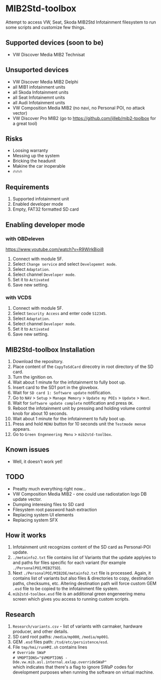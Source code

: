 # MIB2Std-toolbox
Attempt to access VW, Seat, Skoda MIB2Std Infotainment filesystem to run some scripts and customize few things.

## Supported devices (soon to be)
* VW Discover Media MIB2 Technisat

## Unsuported devices
* VW Discover Media MIB2 Delphi
* all MIB1 infotainment units
* all Skoda Infotainment units
* all Seat Infotainemnt units
* all Audi Infotainment units
* VW Composition Media MIB2 (no navi, no Personal POI, no attack vector)
* VW Discover Pro MIB2 (go to https://github.com/jilleb/mib2-toolbox for a great tool)

## Risks
* Loosing warranty
* Messing up the system
* Bricking the headunit
* Makine the car inoperable
* 🔥🔥🔥

## Requirements
1. Supported infotainment unit
1. Enabled developer mode
1. Empty, FAT32 formatted SD card 

## Enabling developer mode
### with OBDeleven
https://www.youtube.com/watch?v=R9WlrkBioi8
1. Connect with module 5F.
1. Select `Change service` and select `Developemnt mode`.
1. Select `Adaptation`.
1. Select channel `Developer mode`.
1. Set it to `Activated`
1. Save new setting.

### with VCDS
1. Connect with module 5F.
1. Select `Security Access` and enter code `S12345`.
1. Select `Adaptation`.
1. Select channel `Developer mode`.
1. Set it to `Activated`
1. Save new setting.

## MIB2Std-toolbox Installation
1. Download the repository.
1. Place content of the `CopyToSdCard` direcotry in root directory of the SD card.
1. Turn the ignition on.
1. Wait about 1 minute for the infotainment to fully boot up.
1. Insert card to the SD1 port in the glovebox.
1. Wait for `SD card 1: Software update` notification.
1. Go to `NAV` > `Setup` > `Manage Memory` > `Update my POIs` > `Update` > `Next`.
1. Wait for `Software update complete` notification and press `OK`.
1. Reboot the infotainment unit by pressing and holding volume control knob for about 10 seconds.
1. Wait about 1 minute for the infotainment to fully boot up.
1. Press and hold `MENU` button for 10 seconds unit the `Testmode menue` appears.
1. Go to `Green Engeneering Menu` > `mib2std-toolbox`.

## Known issues
* Well, it doesn't work yet!

## TODO
* Preatty much everything right now...
* VW Composition Media MIB2 - one could use radiostation logo DB update vector.
* Dumping interesing files to SD card
* Filesystem root password hash extraction
* Replacing system UI elements
* Replacing system SFX

## How it works
1. Infotainment unit recognizes content of the SD card as Personal-POI update.
1. `./metainfo2.txt` file contains list of Variants that the update applyies to and paths for files specific for each variant (for example `./PersonalPOI/MIB2TSD`).
1. Next `./PersonalPOI/MIB2DE/metainfo2.txt` file is processed. Again, it contains list of variants but also files & directories to copy, destination paths, checksums, etc. Altering destination path will force custom GEM `.esd` file to be copied to the infotainment file system.
1. `mib2std-toolbox.esd` file is an additional green engeneering menu screen which gives you access to running custom scripts.

## Research
1. `Research/variants.csv` - list of variants with carmaker, hardware producer, and other details.
1. SD card root paths: `/media/mp000`, `/media/mp001`.
1. GEM `.esd` files path: `/tsd/etc/persistence/esd`.
1. File `tmp/hmi/runHMI.sh` contains lines<br>
`# Override SWaP`<br>
`# VMOPTIONS="$VMOPTIONS -Dde.vw.mib.asl.internal.exlap.overrideSWaP"`<br>
which indicates that there's a flag to ignore SWaP codes for development purposes when running the software on virtual machine.
